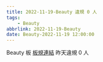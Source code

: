 ```yaml
---
title: 2022-11-19-Beauty 違規 0 人
tags:
    - Beauty
abbrlink: 2022-11-19-Beauty
date: Beauty-2022-11-19 12:00:00
---
```

Beauty 板 [板規連結](https://www.ptt.cc/bbs/Beauty/M.1630069980.A.84B.html)
昨天違規 0 人
